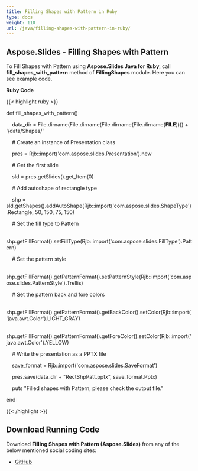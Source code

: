 ```yaml
---
title: Filling Shapes with Pattern in Ruby
type: docs
weight: 110
url: /java/filling-shapes-with-pattern-in-ruby/
---
```


## **Aspose.Slides - Filling Shapes with Pattern**
To Fill Shapes with Pattern using **Aspose.Slides Java for Ruby**, call **fill_shapes_with_pattern** method of **FillingShapes** module. Here you can see example code.

**Ruby Code**

{{< highlight ruby >}}

 def fill_shapes_with_pattern()

    data_dir = File.dirname(File.dirname(File.dirname(File.dirname(__FILE__)))) + '/data/Shapes/'



    # Create an instance of Presentation class

    pres = Rjb::import('com.aspose.slides.Presentation').new

    # Get the first slide

    sld = pres.getSlides().get_Item(0)

    # Add autoshape of rectangle type

    shp = sld.getShapes().addAutoShape(Rjb::import('com.aspose.slides.ShapeType').Rectangle, 50, 150, 75, 150)

    # Set the fill type to Pattern

    shp.getFillFormat().setFillType(Rjb::import('com.aspose.slides.FillType').Pattern)

    # Set the pattern style

    shp.getFillFormat().getPatternFormat().setPatternStyle(Rjb::import('com.aspose.slides.PatternStyle').Trellis)

    # Set the pattern back and fore colors

    shp.getFillFormat().getPatternFormat().getBackColor().setColor(Rjb::import('java.awt.Color').LIGHT_GRAY)

    shp.getFillFormat().getPatternFormat().getForeColor().setColor(Rjb::import('java.awt.Color').YELLOW)

    # Write the presentation as a PPTX file

    save_format = Rjb::import('com.aspose.slides.SaveFormat')

    pres.save(data_dir + "RectShpPatt.pptx", save_format.Pptx)

    puts "Filled shapes with Pattern, please check the output file."

end   

{{< /highlight >}}
## **Download Running Code**
Download **Filling Shapes with Pattern (Aspose.Slides)** from any of the below mentioned social coding sites:

- [GitHub](https://github.com/aspose-slides/Aspose.Slides-for-Java/blob/master/Plugins/Aspose_Slides_Java_for_Ruby/lib/asposeslidesjava/Shapes/fillingshapes.rb)
